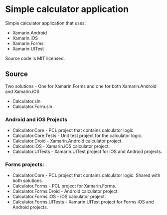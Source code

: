 # Simple calculator application

Simple calculator application that uses:

  * Xamarin.Android
  * Xamarin.iOS
  * Xamarin.Forms
  * Xamarin.UITest

Source code is MIT licensed.

## Source

Two solutions - One for Xamarin.Forms and one for both Xamarin.Android and Xamarin.iOS

 * Calculator.sln
 * Calculator.Form.sln

### Android and iOS Projects

 * Calculator.Core - PCL project that contains calculator logic.
 * Calculator.Core.Tests - Unit test project for the calculator logic.
 * Calculator.Droid - Xamarin.Android calculator project.
 * Calculator.iOS - Xamarin.iOS calculator project.
 * Calculator.UITests - Xamarin.UITest project for iOS and Android projects.

### Forms projects:

 * Calculator.Core - PCL project that contains calculator logic. Shared with both solutions.
 * Calculator.Forms - PCL project for Xamarin.Forms.
 * Calculator.Forms.Droid - Android calculator project.
 * Calculator.Forms.iOS - iOS calculator project.
 * Calculator.Forms.UITests - Xamarin.UITest project for Forms iOS and Android projects.






